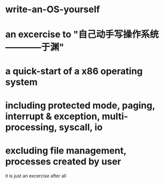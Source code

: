 # write-an-OS-yourself
# an excercise to "自己动手写操作系统————于渊"
# a quick-start of a x86 operating system
# including protected mode, paging, interrupt & exception, multi-processing, syscall, io
# excluding file management, processes created by user
it is just an excercise after all
